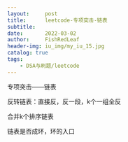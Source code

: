 ```yaml
---
layout:     post
title:      leetcode-专项突击-链表
subtitle:   
date:       2022-03-02
author:     FishRedLeaf
header-img: iu_img/my_iu_15.jpg
catalog: true
tags:
    - DSA与刷题/leetcode
---
```


专项突击——链表

反转链表：直接反，反一段，k个一组全反

合并k个排序链表

链表是否成环，环的入口